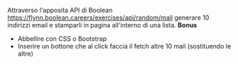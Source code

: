 Attraverso l'apposita API di Boolean
https://flynn.boolean.careers/exercises/api/random/mail
generare 10 indirizzi email e stamparli in pagina all'interno di una lista.
**Bonus**
- Abbellire con CSS o Bootstrap
- Inserire un bottone che al click faccia il fetch altre 10 mail (sostituendo le altre)
